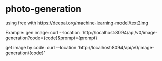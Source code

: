 # photo-generation
using free with https://deepai.org/machine-learning-model/text2img 

Example: 
gen image: curl --location 'http://localhost:8094/api/v0/image-generation?code={code}&prompt={prompt}

get image by code: curl --location 'http://localhost:8094/api/v0/image-generation/{code}'
